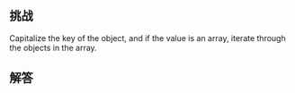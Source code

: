 ## 挑战



Capitalize the key of the object, and if the value is an array, iterate through the objects in the array.


## 解答

